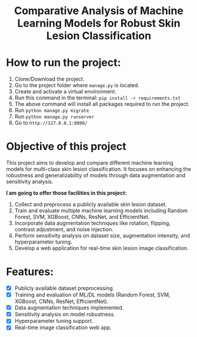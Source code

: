 
<center>  
<h1>Comparative Analysis of Machine Learning Models for Robust Skin Lesion Classification</h1>  
</center>  

# How to run the project:
1. Clone/Download the project.
2. Go to the project folder where `manage.py` is located.
3. Create and activate a virtual environment.
4. Run this command in the terminal: `pip install -r requirements.txt`
5. The above command will install all packages required to run the project.
6. Run `python manage.py migrate`
7. Run `python manage.py runserver`
8. Go to `http://127.0.0.1:8000/`

# Objective of this project  
This project aims to develop and compare different machine learning models for multi-class skin lesion classification. It focuses on enhancing the robustness and generalizability of models through data augmentation and sensitivity analysis.  

<b>I am going to offer those facilities in this project:</b>  
1. Collect and preprocess a publicly available skin lesion dataset.  
2. Train and evaluate multiple machine learning models including Random Forest, SVM, XGBoost, CNNs, ResNet, and EfficientNet.  
3. Incorporate data augmentation techniques like rotation, flipping, contrast adjustment, and noise injection.  
4. Perform sensitivity analysis on dataset size, augmentation intensity, and hyperparameter tuning.  
5. Develop a web application for real-time skin lesion image classification.  

# Features:

- [x] Publicly available dataset preprocessing.
- [x] Training and evaluation of ML/DL models (Random Forest, SVM, XGBoost, CNNs, ResNet, EfficientNet).
- [x] Data augmentation techniques implemented.
- [x] Sensitivity analysis on model robustness.
- [x] Hyperparameter tuning support.
- [x] Real-time image classification web app.
